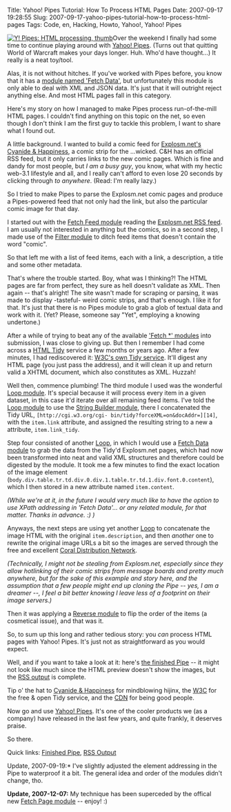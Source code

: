 Title: Yahoo! Pipes Tutorial: How To Process HTML Pages
Date: 2007-09-17 19:28:55
Slug: 2007-09-17-yahoo-pipes-tutorial-how-to-process-html-pages
Tags: Code, en, Hacking, Howto, Yahoo!, Yahoo! Pipes


[![Y! Pipes: HTML processing, thumb][1]][2]Over the weekend I finally had some
time to continue playing around with [Yahoo! Pipes][3]. (Turns out that
quitting World of Warcraft makes your days longer. Huh. Who'd have thought…)
It really is a neat toy/tool.

Alas, it is not without hitches. If you've worked with Pipes before, you know
that it has a [module named 'Fetch Data'][4], but unfortunately this module is
only able to deal with XML and JSON data. It's just that it will outright
reject anything else. And most HTML pages fall in this category.

Here's my story on how I managed to make Pipes process run-of-the-mill HTML
pages. I couldn't find anything on this topic on the net, so even though I
don't think I am the first guy to tackle this problem, I want to share what I
found out.

A little background. I wanted to build a comic feed for [Explosm.net's Cyanide
& Happiness][5], a comic strip for the …wicked. C&H has an official RSS feed,
but it only carries links to the new comic pages. Which is fine and dandy for
most people, but _I am a busy guy_, you know, what with my hectic web-3.1
lifestyle and all, and I really can't afford to even lose 20 seconds by
clicking through _to anywhere_. (Read: I'm really lazy.)

So I tried to make Pipes to parse the Explosm.net comic pages and produce a
Pipes-powered feed that not only had the link, but also the particular comic
image for that day.

I started out with the [Fetch Feed module][6] reading the [Explosm.net RSS
feed][7]. I am usually not interested in anything but the comics, so in a
second step, I made use of the [Filter module][8] to ditch feed items that
doesn't contain the word "comic".

So that left me with a list of feed items, each with a link, a description, a
title and some other metadata.

That's where the trouble started. Boy, what was I thinking?! The HTML pages
are far from perfect, they sure as hell doesn't validate as XML. Then again --
that's alright! The site wasn't made for scraping or parsing, it was made to
display -tasteful- weird comic strips, and that's enough. I like it for that.
It's just that there is no Pipes module to grab a glob of textual data and
work with it. (Yet? Please, someone say "Yet", employing a knowing undertone.)

After a while of trying to beat any of the available ['Fetch *' modules][9]
into submission, I was close to giving up. But then I remember I had come
across a [HTML Tidy][10] service a few months or years ago. After a few
minutes, I had rediscovered it: [W3C's own Tidy service][11]. It'll digest any
HTML page (you just pass the address), and it will clean it up and return
valid a XHTML document, which also constitutes as XML. Huzzah!

Well then, commence plumbing! The third module I used was the wonderful [Loop
module][12]. It's special because it will process every item in a given
dataset, in this case it'd iterate over all remaining feed items. I've told
the [Loop module][12] to use the [String Builder module][13], there I
concatenated the Tidy URL, `[http://cgi.w3.org/cgi-
bin/tidy?forceXML=on&docAddr=][14]`, with the `item.link` attribute, and
assigned the resulting string to a new a attribute, `item.link_tidy`.

Step four consisted of another [Loop][12], in which I would use a [Fetch Data
module][4] to grab the data from the Tidy'd Explosm.net pages, which had now
been transformed into neat and valid XML structures and therefore could be
digested by the module. It took me a few minutes to find the exact location of
the image element
(`body.div.table.tr.td.div.0.div.1.table.tr.td.1.div.font.0.content`), which I
then stored in a new attribute named `item.content`.

_(While we're at it, in the future I would very much like to have the option
to use XPath addressing in 'Fetch Data'… or any related module, for that
matter. Thanks in advance. :) )_

Anyways, the next steps are using yet another [Loop][12] to concatenate the
image HTML with the original `item.description`, and then _another_ one to
rewrite the original image URLs a bit so the images are served through the
free and excellent [Coral Distribution Network][15].

_(Technically, I might not be stealing from Explosm.net, especially since they
allow hotlinking of their comic strips from message boards and pretty much
anywhere, but for the sake of this example and story here, and the assumption
that a few people might end up cloning the Pipe -- yes, I am a dreamer --, I
feel a bit better knowing I leave less of a footprint on their image
servers.)_

Then it was applying a [Reverse module][16] to flip the order of the items (a
cosmetical issue), and that was it.

So, to sum up this long and rather tedious story: you _can_ process HTML pages
with Yahoo! Pipes. It's just not as straightforward as you would expect.

Well, and if you want to take a look at it: here's [the finished Pipe][17] --
it might not look like much since the HTML preview doesn't show the images,
but the [RSS output][18] is complete.

Tip o' the hat to [Cyanide & Happiness][5] for mindblowing hijinx, the
[W3C][19] for the free & open Tidy service, and the [CDN][15] for being good
people.

Now go and use [Yahoo! Pipes][3]. It's one of the cooler products we (as a
company) have released in the last few years, and quite frankly, it deserves
praise.

So there.

Quick links: [Finished Pipe][17], [RSS Output][18]

Update, 2007-09-19:* I've slightly adjusted the element addressing in the Pipe
to waterproof it a bit. The general idea and order of the modules didn't
change, tho.

**Update, 2007-12-07:** My technique has been superceded by the offical new [Fetch Page module][20] -- enjoy! :)

   [1]: http://carlo.zottmann.org/wp-content/uploads/2007/09/pipes_explosm_example_thumb.jpg
   [2]: http://carlo.zottmann.org/wp-content/uploads/2007/09/pipes_explosm_example.png (Y! Pipes: HTML processing, Explosm.net Example. The link to the Y! Pipes page is at the end of the blog entry.)
   [3]: http://pipes.yahoo.com/
   [4]: http://pipes.yahoo.com/pipes/docs?doc=sources#FetchData
   [5]: http://explosm.net/
   [6]: http://pipes.yahoo.com/pipes/docs?doc=sources#FetchFeed
   [7]: http://feeds.feedburner.com/Explosm
   [8]: http://pipes.yahoo.com/pipes/docs?doc=operators#Filter
   [9]: http://pipes.yahoo.com/pipes/docs?doc=sources
   [10]: http://en.wikipedia.org/wiki/HTML_Tidy
   [11]: http://cgi.w3.org/cgi-bin/tidy
   [12]: http://pipes.yahoo.com/pipes/docs?doc=operators#Loop
   [13]: http://pipes.yahoo.com/pipes/docs?doc=string#StringBuilder
   [14]: http://cgi.w3.org/cgi-bin/tidy?forceXML=on&docAddr=
   [15]: http://coralcdn.org/
   [16]: http://pipes.yahoo.com/pipes/docs?doc=operators#Reverse
   [17]: http://pipes.yahoo.com/pipes/pipe.info?_id=Om0bps5i3BGKQJR0l7okhQ
   [18]: http://pipes.yahoo.com/pipes/pipe.run?_id=Om0bps5i3BGKQJR0l7okhQ&_render=rss
   [19]: http://w3.org
   [20]: http://blog.pipes.yahoo.com/2007/12/06/new-fetch-page-module-and-nice-web-path-enhancement/
